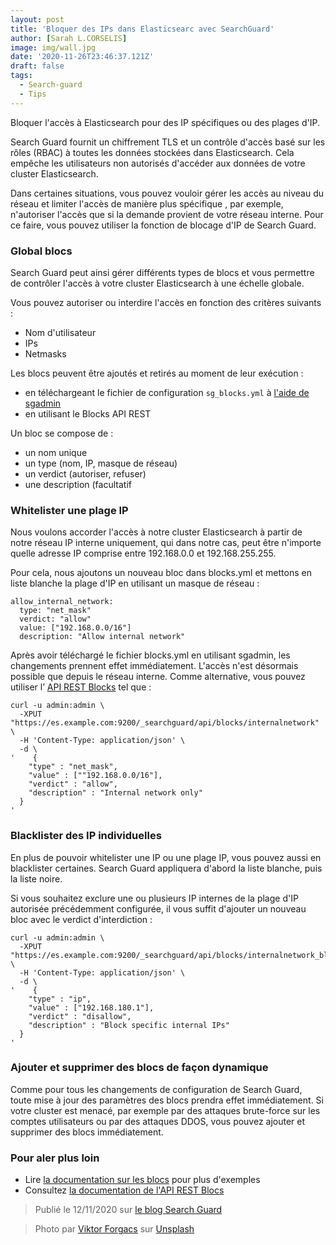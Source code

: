 ```yaml
---
layout: post
title: 'Bloquer des IPs dans Elasticsearc avec SearchGuard'
author: [Sarah L.CORSELIS]
image: img/wall.jpg
date: '2020-11-26T23:46:37.121Z'
draft: false
tags:
  - Search-guard
  - Tips
---
```

Bloquer l'accès à Elasticsearch pour des IP spécifiques ou des plages d'IP.

Search Guard fournit un chiffrement TLS et un contrôle d'accès basé sur les rôles (RBAC) à toutes les données stockées dans Elasticsearch. Cela empêche les utilisateurs non autorisés d'accéder aux données de votre cluster Elasticsearch.

Dans certaines situations, vous pouvez vouloir gérer les accès au niveau du réseau et limiter l'accès de manière plus spécifique , par exemple, n'autoriser l'accès que si la demande provient de votre réseau interne. Pour ce faire, vous pouvez utiliser la fonction de blocage d'IP de Search Guard.

### **Global blocs**

Search Guard peut ainsi gérer différents types de blocs et vous permettre de contrôler l'accès à votre cluster Elasticsearch à une échelle globale.

Vous pouvez autoriser ou interdire l'accès en fonction des critères suivants :
- Nom d'utilisateur
- IPs
- Netmasks 

Les blocs peuvent être ajoutés et retirés au moment de leur exécution : 
- en téléchargeant le fichier de configuration `sg_blocks.yml` à [l'aide de sgadmin](https://docs.search-guard.com/latest/main-concepts#block-user--ip-addressnet-mask) 
- en utilisant le Blocks API REST

Un bloc se compose de :

- un nom unique
- un type (nom, IP, masque de réseau)
- un verdict (autoriser, refuser)
- une description (facultatif

### **Whitelister une plage IP**

Nous voulons accorder l'accès à notre cluster Elasticsearch à partir de notre réseau IP interne uniquement, qui dans notre cas, peut être n'importe quelle adresse IP comprise entre 192.168.0.0 et 192.168.255.255.

Pour cela, nous ajoutons un nouveau bloc dans blocks.yml et mettons en liste blanche la plage d'IP en utilisant un masque de réseau :
```
allow_internal_network:
  type: "net_mask"
  verdict: "allow"
  value: ["192.168.0.0/16"]
  description: "Allow internal network"
```
Après avoir téléchargé le fichier blocks.yml en utilisant sgadmin, les changements prennent effet immédiatement. L'accès n'est désormais possible que depuis le réseau interne. Comme alternative, vous pouvez utiliser l’ [API REST Blocks](https://docs.search-guard.com/latest/rest-api-blocks#put) tel que : 
```
curl -u admin:admin \
  -XPUT "https://es.example.com:9200/_searchguard/api/blocks/internalnetwork" \
  -H 'Content-Type: application/json' \
  -d \
'    {
    "type" : "net_mask",
    "value" : [""192.168.0.0/16"],
    "verdict" : "allow",
    "description" : "Internal network only"
  }
'
```

### **Blacklister des IP individuelles**
En plus de pouvoir whitelister une IP ou une plage IP, vous pouvez aussi en blacklister certaines. Search Guard appliquera d'abord la liste blanche, puis la liste noire.

Si vous souhaitez exclure une ou plusieurs IP internes de la plage d'IP autorisée précédemment configurée, il vous suffit d'ajouter un nouveau bloc avec le verdict d'interdiction :
```
curl -u admin:admin \
  -XPUT "https://es.example.com:9200/_searchguard/api/blocks/internalnetwork_block_ips" \
  -H 'Content-Type: application/json' \
  -d \
'    {
    "type" : "ip",
    "value" : ["192.168.180.1"],
    "verdict" : "disallow",
    "description" : "Block specific internal IPs"
  }
'
```
### Ajouter et supprimer des blocs de façon dynamique 


Comme pour tous les changements de configuration de Search Guard, toute mise à jour des paramètres des blocs prendra effet immédiatement. Si votre cluster est menacé, par exemple par des attaques brute-force sur les comptes utilisateurs ou par des attaques DDOS, vous pouvez ajouter et supprimer des blocs immédiatement.

### Pour aler plus loin

- Lire [la documentation sur les blocs](https://docs.search-guard.com/latest/main-concepts#block-user--ip-addressnet-mask) pour plus d'exemples 
- Consultez [la documentation de l'API REST Blocs](https://docs.search-guard.com/latest/rest-api-blocks)

> Publié le 12/11/2020 sur [le blog Search Guard](https://search-guard.com/elasticsearch-block-ips/)

> <span>Photo par <a href="https://unsplash.com/@sonance?utm_source=unsplash&amp;utm_medium=referral&amp;utm_content=creditCopyText">Viktor Forgacs</a> sur <a href="https://unsplash.com/s/photos/firewalls?utm_source=unsplash&amp;utm_medium=referral&amp;utm_content=creditCopyText">Unsplash</a></span>
